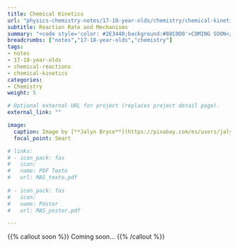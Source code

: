 ```yaml
---
title: Chemical Kinetics
url: "physics-chemistry-notes/17-18-year-olds/chemistry/chemical-kinetics"
subtitle: Reaction Rate and Mechanisms
summary: "<code style='color: #2E3440;background:#88C0D0'>COMING SOON</code> <br> Reaction Rate. Rate Equations. Reaction Order. Reaction Mechanisms."
breadcrumbs: ["notes","17-18-year-olds","chemistry"]
tags:
- notes
- 17-18-year-olds
- chemical-reactions
- chemical-kinetics
categories:
- Chemistry
weight: 5

# Optional external URL for project (replaces project detail page).
external_link: ""

image:
  caption: Image by [**Jalyn Bryce**](https://pixabay.com/es/users/jalynbryce-5426636/) on [Pixabay](https://pixabay.com/)
  focal_point: Smart

# links:
# - icon_pack: fas
#   icon:
#   name: PDF Texto
#   url: MAS_texto.pdf
  
# - icon_pack: fas
#   icon:
#   name: Póster
#   url: MAS_poster.pdf

---
```


{{% callout soon %}}
Coming soon...
{{% /callout %}}